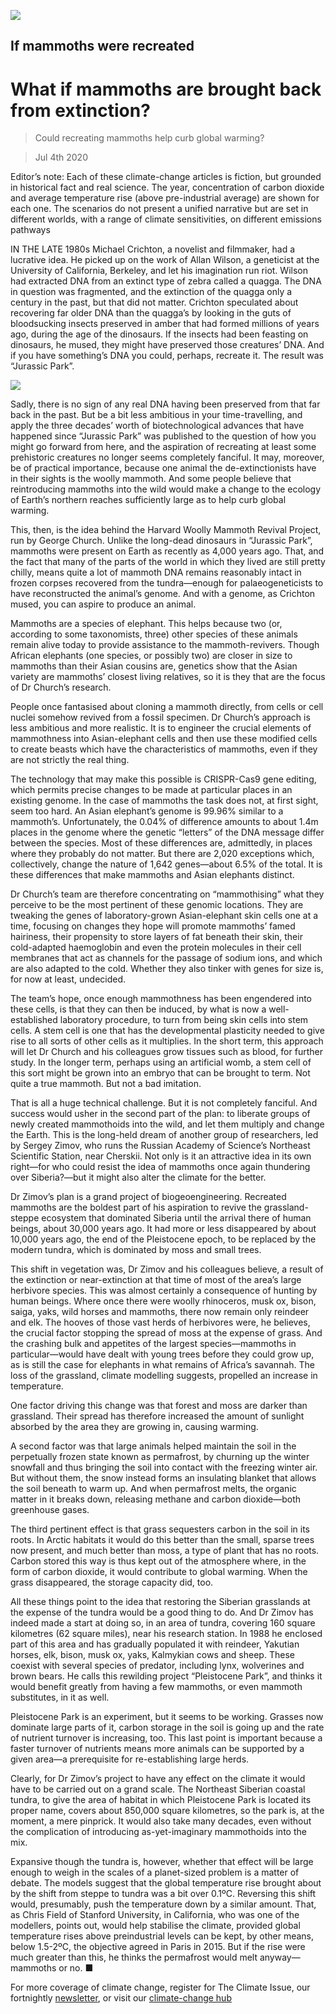 ![](./images/20200704_WID008_1.jpg)

## If mammoths were recreated

# What if mammoths are brought back from extinction?

> Could recreating mammoths help curb global warming?

> Jul 4th 2020

Editor’s note: Each of these climate-change articles is fiction, but grounded in historical fact and real science. The year, concentration of carbon dioxide and average temperature rise (above pre-industrial average) are shown for each one. The scenarios do not present a unified narrative but are set in different worlds, with a range of climate sensitivities, on different emissions pathways

IN THE LATE 1980s Michael Crichton, a novelist and filmmaker, had a lucrative idea. He picked up on the work of Allan Wilson, a geneticist at the University of California, Berkeley, and let his imagination run riot. Wilson had extracted DNA from an extinct type of zebra called a quagga. The DNA in question was fragmented, and the extinction of the quagga only a century in the past, but that did not matter. Crichton speculated about recovering far older DNA than the quagga’s by looking in the guts of bloodsucking insects preserved in amber that had formed millions of years ago, during the age of the dinosaurs. If the insects had been feasting on dinosaurs, he mused, they might have preserved those creatures’ DNA. And if you have something’s DNA you could, perhaps, recreate it. The result was “Jurassic Park”.

![](./images/wif_spec_7.png)

Sadly, there is no sign of any real DNA having been preserved from that far back in the past. But be a bit less ambitious in your time-travelling, and apply the three decades’ worth of biotechnological advances that have happened since “Jurassic Park” was published to the question of how you might go forward from here, and the aspiration of recreating at least some prehistoric creatures no longer seems completely fanciful. It may, moreover, be of practical importance, because one animal the de-extinctionists have in their sights is the woolly mammoth. And some people believe that reintroducing mammoths into the wild would make a change to the ecology of Earth’s northern reaches sufficiently large as to help curb global warming.

This, then, is the idea behind the Harvard Woolly Mammoth Revival Project, run by George Church. Unlike the long-dead dinosaurs in “Jurassic Park”, mammoths were present on Earth as recently as 4,000 years ago. That, and the fact that many of the parts of the world in which they lived are still pretty chilly, means quite a lot of mammoth DNA remains reasonably intact in frozen corpses recovered from the tundra—enough for palaeogeneticists to have reconstructed the animal’s genome. And with a genome, as Crichton mused, you can aspire to produce an animal.

Mammoths are a species of elephant. This helps because two (or, according to some taxonomists, three) other species of these animals remain alive today to provide assistance to the mammoth-revivers. Though African elephants (one species, or possibly two) are closer in size to mammoths than their Asian cousins are, genetics show that the Asian variety are mammoths’ closest living relatives, so it is they that are the focus of Dr Church’s research.

People once fantasised about cloning a mammoth directly, from cells or cell nuclei somehow revived from a fossil specimen. Dr Church’s approach is less ambitious and more realistic. It is to engineer the crucial elements of mammothness into Asian-elephant cells and then use these modified cells to create beasts which have the characteristics of mammoths, even if they are not strictly the real thing.

The technology that may make this possible is CRISPR-Cas9 gene editing, which permits precise changes to be made at particular places in an existing genome. In the case of mammoths the task does not, at first sight, seem too hard. An Asian elephant’s genome is 99.96% similar to a mammoth’s. Unfortunately, the 0.04% of difference amounts to about 1.4m places in the genome where the genetic “letters” of the DNA message differ between the species. Most of these differences are, admittedly, in places where they probably do not matter. But there are 2,020 exceptions which, collectively, change the nature of 1,642 genes—about 6.5% of the total. It is these differences that make mammoths and Asian elephants distinct.

Dr Church’s team are therefore concentrating on “mammothising” what they perceive to be the most pertinent of these genomic locations. They are tweaking the genes of laboratory-grown Asian-elephant skin cells one at a time, focusing on changes they hope will promote mammoths’ famed hairiness, their propensity to store layers of fat beneath their skin, their cold-adapted haemoglobin and even the protein molecules in their cell membranes that act as channels for the passage of sodium ions, and which are also adapted to the cold. Whether they also tinker with genes for size is, for now at least, undecided.

The team’s hope, once enough mammothness has been engendered into these cells, is that they can then be induced, by what is now a well-established laboratory procedure, to turn from being skin cells into stem cells. A stem cell is one that has the developmental plasticity needed to give rise to all sorts of other cells as it multiplies. In the short term, this approach will let Dr Church and his colleagues grow tissues such as blood, for further study. In the longer term, perhaps using an artificial womb, a stem cell of this sort might be grown into an embryo that can be brought to term. Not quite a true mammoth. But not a bad imitation.

That is all a huge technical challenge. But it is not completely fanciful. And success would usher in the second part of the plan: to liberate groups of newly created mammothoids into the wild, and let them multiply and change the Earth. This is the long-held dream of another group of researchers, led by Sergey Zimov, who runs the Russian Academy of Science’s Northeast Scientific Station, near Cherskii. Not only is it an attractive idea in its own right—for who could resist the idea of mammoths once again thundering over Siberia?—but it might also alter the climate for the better.

Dr Zimov’s plan is a grand project of biogeoengineering. Recreated mammoths are the boldest part of his aspiration to revive the grassland-steppe ecosystem that dominated Siberia until the arrival there of human beings, about 30,000 years ago. It had more or less disappeared by about 10,000 years ago, the end of the Pleistocene epoch, to be replaced by the modern tundra, which is dominated by moss and small trees.

This shift in vegetation was, Dr Zimov and his colleagues believe, a result of the extinction or near-extinction at that time of most of the area’s large herbivore species. This was almost certainly a consequence of hunting by human beings. Where once there were woolly rhinoceros, musk ox, bison, saiga, yaks, wild horses and mammoths, there now remain only reindeer and elk. The hooves of those vast herds of herbivores were, he believes, the crucial factor stopping the spread of moss at the expense of grass. And the crashing bulk and appetites of the largest species—mammoths in particular—would have dealt with young trees before they could grow up, as is still the case for elephants in what remains of Africa’s savannah. The loss of the grassland, climate modelling suggests, propelled an increase in temperature.

One factor driving this change was that forest and moss are darker than grassland. Their spread has therefore increased the amount of sunlight absorbed by the area they are growing in, causing warming.

A second factor was that large animals helped maintain the soil in the perpetually frozen state known as permafrost, by churning up the winter snowfall and thus bringing the soil into contact with the freezing winter air. But without them, the snow instead forms an insulating blanket that allows the soil beneath to warm up. And when permafrost melts, the organic matter in it breaks down, releasing methane and carbon dioxide—both greenhouse gases.

The third pertinent effect is that grass sequesters carbon in the soil in its roots. In Arctic habitats it would do this better than the small, sparse trees now present, and much better than moss, a type of plant that has no roots. Carbon stored this way is thus kept out of the atmosphere where, in the form of carbon dioxide, it would contribute to global warming. When the grass disappeared, the storage capacity did, too.

All these things point to the idea that restoring the Siberian grasslands at the expense of the tundra would be a good thing to do. And Dr Zimov has indeed made a start at doing so, in an area of tundra, covering 160 square kilometres (62 square miles), near his research station. In 1988 he enclosed part of this area and has gradually populated it with reindeer, Yakutian horses, elk, bison, musk ox, yaks, Kalmykian cows and sheep. These coexist with several species of predator, including lynx, wolverines and brown bears. He calls this rewilding project “Pleistocene Park”, and thinks it would benefit greatly from having a few mammoths, or even mammoth substitutes, in it as well.

Pleistocene Park is an experiment, but it seems to be working. Grasses now dominate large parts of it, carbon storage in the soil is going up and the rate of nutrient turnover is increasing, too. This last point is important because a faster turnover of nutrients means more animals can be supported by a given area—a prerequisite for re-establishing large herds.

Clearly, for Dr Zimov’s project to have any effect on the climate it would have to be carried out on a grand scale. The Northeast Siberian coastal tundra, to give the area of habitat in which Pleistocene Park is located its proper name, covers about 850,000 square kilometres, so the park is, at the moment, a mere pinprick. It would also take many decades, even without the complication of introducing as-yet-imaginary mammothoids into the mix.

Expansive though the tundra is, however, whether that effect will be large enough to weigh in the scales of a planet-sized problem is a matter of debate. The models suggest that the global temperature rise brought about by the shift from steppe to tundra was a bit over 0.1ºC. Reversing this shift would, presumably, push the temperature down by a similar amount. That, as Chris Field of Stanford University, in California, who was one of the modellers, points out, would help stabilise the climate, provided global temperature rises above preindustrial levels can be kept, by other means, below 1.5-2ºC, the objective agreed in Paris in 2015. But if the rise were much greater than this, he thinks the permafrost would melt anyway—mammoths or no. ■

For more coverage of climate change, register for The Climate Issue, our fortnightly [newsletter](https://www.economist.com//theclimateissue/), or visit our [climate-change hub](https://www.economist.com//news/2020/04/24/the-economists-coverage-of-climate-change)